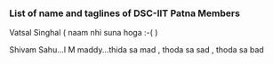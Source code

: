 ### List of name and taglines of DSC-IIT Patna Members 

Vatsal Singhal ( naam nhi suna hoga :-( )

Shivam Sahu...I M maddy...thida sa mad , thoda sa sad , thoda sa bad
